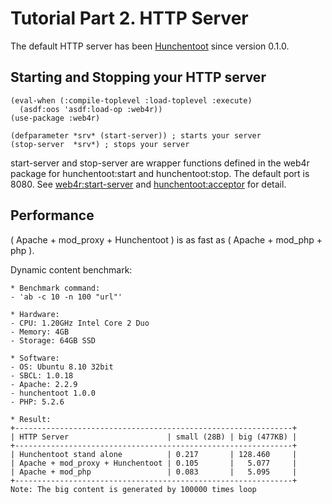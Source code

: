 Tutorial Part 2. HTTP Server
=============================
The default HTTP server has been [Hunchentoot](http://www.weitz.de/hunchentoot/) since version 0.1.0. 

Starting and Stopping your HTTP server
---------------------------------------

    (eval-when (:compile-toplevel :load-toplevel :execute)
      (asdf:oos 'asdf:load-op :web4r))
    (use-package :web4r)

    (defparameter *srv* (start-server)) ; starts your server
    (stop-server  *srv*) ; stops your server

start-server and stop-server are wrapper functions defined in the web4r package for hunchentoot:start and hunchentoot:stop. The default port is 8080. See [web4r:start-server](api#start-server) and [hunchentoot:acceptor](http://www.weitz.de/hunchentoot/#acceptors) for detail.

Performance
------------
( Apache + mod\_proxy + Hunchentoot ) is as fast as ( Apache + mod\_php + php ).

Dynamic content benchmark:

    * Benchmark command:
    - 'ab -c 10 -n 100 "url"'
    
    * Hardware:
    - CPU: 1.20GHz Intel Core 2 Duo
    - Memory: 4GB
    - Storage: 64GB SSD
    
    * Software:
    - OS: Ubuntu 8.10 32bit
    - SBCL: 1.0.18
    - Apache: 2.2.9
    - hunchentoot 1.0.0
    - PHP: 5.2.6

    * Result:
    +--------------------------------------------------------------+
    | HTTP Server                      | small (28B) | big (477KB) |
    +--------------------------------------------------------------+
    | Hunchentoot stand alone          | 0.217       | 128.460     |
    | Apache + mod_proxy + Hunchentoot | 0.105       |   5.077     |
    | Apache + mod_php                 | 0.083       |   5.095     |
    +--------------------------------------------------------------+
    Note: The big content is generated by 100000 times loop
